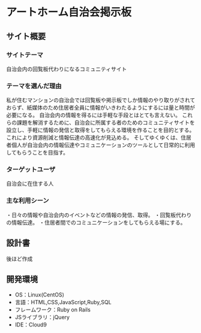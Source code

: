 # アートホーム自治会掲示板

## サイト概要
### サイトテーマ
自治会内の回覧板代わりになるコミュニティサイト

### テーマを選んだ理由
私が住むマンションの自治会では回覧板や掲示板でしか情報のやり取りがされておらず、紙媒体のため住居者全員に情報がいきわたるようにするには量と時間が必要になる。
自治会内の情報を得るには手軽な手段とはとても言えない。
これらの課題を解消するために、自治会に所属する者のためのコミュニティサイトを設立し、手軽に情報の発信と取得をしてもらえる環境を作ることを目的とする。これにより資源削減と情報伝達の高速化が見込める。
そしてゆくゆくは、住居者個人が自治会内の情報伝達やコミュニケーションのツールとして日常的に利用してもらうことを目指す。

### ターゲットユーザ
自治会に在住する人

### 主な利用シーン
・日々の情報や自治会内のイベントなどの情報の発信、取得。
・回覧板代わりの情報伝達。
・住居者間でのコミュニケーションをしてもらえる場にする。

## 設計書
後ほど作成

## 開発環境
- OS：Linux(CentOS)
- 言語：HTML,CSS,JavaScript,Ruby,SQL
- フレームワーク：Ruby on Rails
- JSライブラリ：jQuery
- IDE：Cloud9
